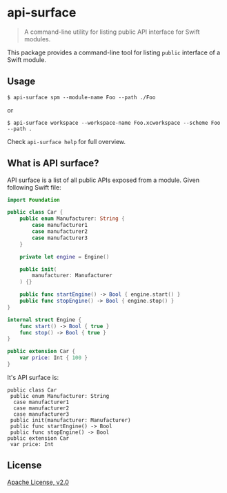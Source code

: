 # api-surface

> A command-line utility for listing public API interface for Swift modules.

This package provides a command-line tool for listing `public` interface of a Swift module.

## Usage

```
$ api-surface spm --module-name Foo --path ./Foo 
```
or
```
$ api-surface workspace --workspace-name Foo.xcworkspace --scheme Foo --path .
```
Check `api-surface help`  for full overview.

## What is API surface?

API surface is a list of all public APIs exposed from a module. Given following Swift file:
```swift
import Foundation

public class Car {
    public enum Manufacturer: String {
        case manufacturer1
        case manufacturer2
        case manufacturer3
    }

    private let engine = Engine()

    public init(
        manufacturer: Manufacturer
    ) {}

    public func startEngine() -> Bool { engine.start() }
    public func stopEngine() -> Bool { engine.stop() }
}

internal struct Engine {
    func start() -> Bool { true }
    func stop() -> Bool { true }
}

public extension Car {
    var price: Int { 100 }
}
```
It's API surface is:
```
public class Car
 public enum Manufacturer: String
  case manufacturer1
  case manufacturer2
  case manufacturer3
 public init(manufacturer: Manufacturer)
 public func startEngine() -> Bool
 public func stopEngine() -> Bool
public extension Car
 var price: Int
```
## License

[Apache License, v2.0](../../LICENSE)
